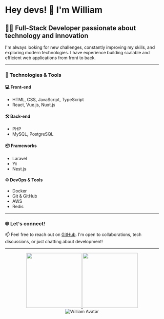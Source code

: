 # Hey devs! 👋 I'm William

## 👨‍💻 Full-Stack Developer passionate about technology and innovation

I'm always looking for new challenges, constantly improving my skills, and exploring modern technologies. I have experience building scalable and efficient web applications from front to back.

---

### 🚀 Technologies & Tools

#### 💻 Front-end
- HTML, CSS, JavaScript, TypeScript  
- React, Vue.js, Nuxt.js

#### 🛠️ Back-end
- PHP  
- MySQL, PostgreSQL

#### 📦 Frameworks
- Laravel  
- Yii
- Nest.js

#### ⚙️ DevOps & Tools
- Docker  
- Git & GitHub  
- AWS
- Redis

---

### 🌐 Let's connect!

📫 Feel free to reach out on [GitHub](https://github.com/william-ben-yuan). I'm open to collaborations, tech discussions, or just chatting about development!

---

<div align="center">
  <a href="https://github.com/william-ben-yuan">
    <img height="180em" src="https://github-readme-stats.vercel.app/api/top-langs/?username=william-ben-yuan&layout=compact&langs_count=7&theme=dracula"/>
    <img height="180em" src="https://github-readme-stats.vercel.app/api?username=william-ben-yuan&show_icons=true&theme=dracula&include_all_commits=true&count_private=true"/>
  </a>
</div>

<div align="center">
  <img src="https://c.tenor.com/bCfpwMjfAi0AAAAC/tenor.gif" alt="William Avatar" />
</div>
